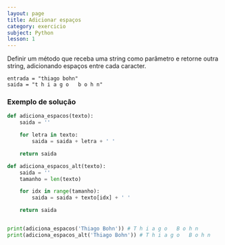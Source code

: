 ```yaml
---
layout: page
title: Adicionar espaços
category: exercicio
subject: Python
lesson: 1
---
```

Definir um método que receba uma string como parâmetro e retorne outra string, adicionando espaços entre cada caracter.

    entrada = "thiago bohn"
    saida = "t h i a g o   b o h n"

### Exemplo de solução

```python
def adiciona_espacos(texto):
    saida = ''

    for letra in texto:
        saida = saida + letra + ' '

    return saida

def adiciona_espacos_alt(texto):
    saida = ''
    tamanho = len(texto)

    for idx in range(tamanho):
        saida = saida + texto[idx] + ' '

    return saida    


print(adiciona_espacos('Thiago Bohn')) # T h i a g o   B o h n
print(adiciona_espacos_alt('Thiago Bohn')) # T h i a g o   B o h n
```
